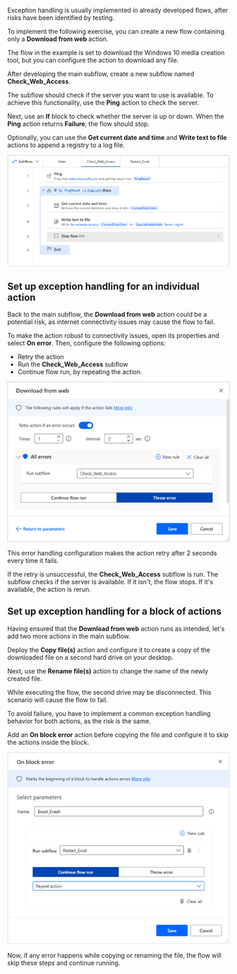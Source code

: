 Exception handling is usually implemented in already developed flows, after risks have been identified by testing.

To implement the following exercise, you can create a new flow containing only a **Download from web** action.

The flow in the example is set to download the Windows 10 media creation tool, but you can configure the action to download any file.

After developing the main subflow, create a new subflow named **Check_Web_Access**. 

The subflow should check if the server you want to use is available. To achieve this functionality, use the **Ping** action to check the server. 

Next, use an **If** block to check whether the server is up or down. When the **Ping** action returns **Failure**, the flow should stop.

Optionally, you can use the **Get current date and time** and **Write text to file** actions to append a registry to a log file.

![Screenshot of the created flow in the Workspace.](..\media\workspace.png)

## Set up exception handling for an individual action

Back to the main subflow, the **Download from web** action could be a potential risk, as internet connectivity issues may cause the flow to fail.

To make the action robust to connectivity issues, open its properties and select **On error**. Then, configure the following options:

- Retry the action
- Run the **Check_Web_Access** subflow
- Continue flow run, by repeating the action.

![Exception Handling in the Download from Web action's properties.](..\media\download-from-web-action-properties.png)

This error handling configuration makes the action retry after 2 seconds every time it fails. 

If the retry is unsuccessful, the **Check_Web_Access** subflow is run. The subflow checks if the server is available. If it isn't, the flow stops. If it's available, the action is rerun.

## Set up exception handling for a block of actions

Having ensured that the **Download from web** action runs as intended, let's add two more actions in the main subflow.

Deploy the **Copy file(s)** action and configure it to create a copy of the downloaded file on a second hard drive on your desktop.

Next, use the **Rename file(s)** action to change the name of the newly created file.

While executing the flow, the second drive may be disconnected. This scenario will cause the flow to fail.

To avoid failure, you have to implement a common exception handling behavior for both actions, as the risk is the same.

Add an **On block error** action before copying the file and configure it to skip the actions inside the block.

![Screenshot of the On block error action's properties.](..\media\on-block-error-action-properties-b.png)

Now, if any error happens while copying or renaming the file, the flow will skip these steps and continue running.